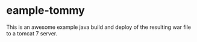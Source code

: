 # eample-tommy

This is an awesome example java build and deploy of the resulting
war file to a tomcat 7 server.

